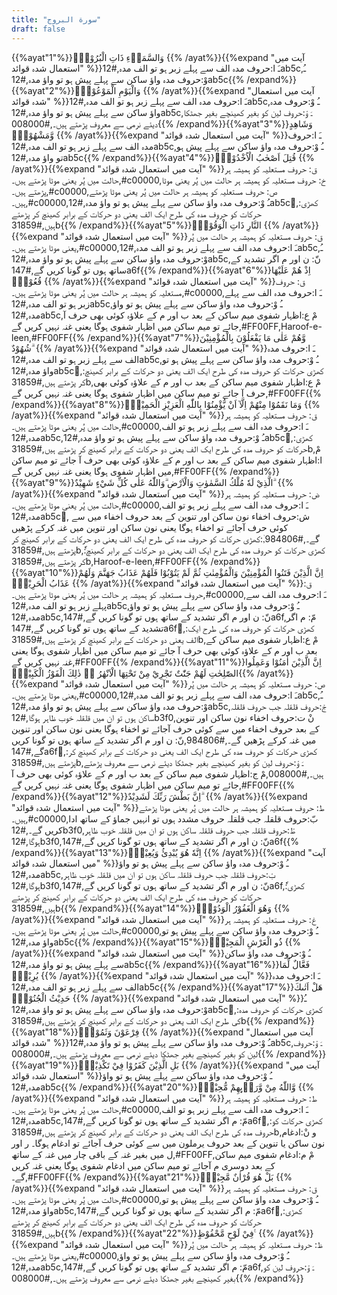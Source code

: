 ```yaml
---
title: "سورة البروج"
draft: false
---
```

 {{%ayat"1"%}}وَالسَّمَاۤءِ ذَاتِ الْبُرُوْجِۙ {{% /ayat%}}{{%expand "آیت میں استعمال شدہ قوائد" %}}ـَ ا:حروف مدہ الف سے پہلے زبر ہو تو الف مدہ,#12ab5c,ـُ وْ:حروف مدہ واؤ ساکن سے پہلے پیش ہو تو واؤ مدہ,#12ab5c{{% /expand%}}{{%ayat"2"%}}وَالْيَوْمِ الْمَوْعُوْدِۙ {{% /ayat%}}{{%expand "آیت میں استعمال شدہ قوائد" %}}ـَ ا:حروف مدہ الف سے پہلے زبر ہو تو الف مدہ,#12ab5c,ـُ وْ:حروف مدہ واؤ ساکن سے پہلے پیش ہو تو واؤ مدہ,#12ab5c,ـَ وْ:حروف لین کو بغیر کھینچے بغیر جھٹکا دیئے نرمی سے معروف پڑھتے ہیں۔,#008000{{% /expand%}}{{%ayat"3"%}}وَشَاهِدٍ وَّمَشْهُوْدٍۗ {{% /ayat%}}{{%expand "آیت میں استعمال شدہ قوائد" %}}ـَ ا:حروف مدہ الف سے پہلے زبر ہو تو الف مدہ,#12ab5c,ـُ وْ:حروف مدہ واؤ ساکن سے پہلے پیش ہو تو واؤ مدہ,#12ab5c{{% /expand%}}{{%ayat"4"%}}قُتِلَ اَصْحٰبُ الْاُخْدُوْدِۙ {{% /ayat%}}{{%expand "آیت میں استعمال شدہ قوائد" %}}ق: حروف مستعلیہ کو ہمیشہ ہر حالت میں پُر یعنی موٹا پڑھتے ہیں۔,#c00000,خ: حروف مستعلیہ کو ہمیشہ ہر حالت میں پُر یعنی موٹا پڑھتے ہیں۔,#c00000,ص: حروف مستعلیہ کو ہمیشہ ہر حالت میں پُر یعنی موٹا پڑھتے ہیں۔,#c00000,ـُ وْ:حروف مدہ واؤ ساکن سے پہلے پیش ہو تو واؤ مدہ,#12ab5c,ٰ:کھڑی حرکات کو حروف مدہ کی طرح ایک الف یعنی دو حرکات کے برابر کھینچ کر پڑھتے ہیں,#31859b{{% /expand%}}{{%ayat"5"%}}النَّارِ ذَاتِ الْوَقُوْدِۙ {{% /ayat%}}{{%expand "آیت میں استعمال شدہ قوائد" %}}ق: حروف مستعلیہ کو ہمیشہ ہر حالت میں پُر یعنی موٹا پڑھتے ہیں۔,#c00000,ـَ ا:حروف مدہ الف سے پہلے زبر ہو تو الف مدہ,#12ab5c,ـُ وْ:حروف مدہ واؤ ساکن سے پہلے پیش ہو تو واؤ مدہ,#12ab5c,نّ: ن اور م اگر تشدید کے ساتھ ہوں تو گونا کریں گے,#147a6f{{% /expand%}}{{%ayat"6"%}}اِذْ هُمْ عَلَيْهَا قُعُوْدٌۙ {{% /ayat%}}{{%expand "آیت میں استعمال شدہ قوائد" %}}ق: حروف مستعلیہ کو ہمیشہ ہر حالت میں پُر یعنی موٹا پڑھتے ہیں۔,#c00000,ـَ ا:حروف مدہ الف سے پہلے زبر ہو تو الف مدہ,#12ab5c,ـُ وْ:حروف مدہ واؤ ساکن سے پہلے پیش ہو تو واؤ مدہ,#12ab5c,مْ ع:اظہار شفوی میم ساکن کے بعد ب اور م کے علاؤہ کوئی بھی حرف آ جائے تو میم ساکن میں اظہار شفوی ہوگا یعنی غنہ نہیں کریں گے,#FF00FF,Haroof-e-leen,#FF00FF{{% /expand%}}{{%ayat"7"%}}وَّهُمْ عَلٰى مَا يَفْعَلُوْنَ بِالْمُؤْمِنِيْنَ شُهُوْدٌ  ۗ {{% /ayat%}}{{%expand "آیت میں استعمال شدہ قوائد" %}}ـَ ا:حروف مدہ الف سے پہلے زبر ہو تو الف مدہ,#12ab5c,ـُ وْ:حروف مدہ واؤ ساکن سے پہلے پیش ہو تو واؤ مدہ,#12ab5c,ٰ:کھڑی حرکات کو حروف مدہ کی طرح ایک الف یعنی دو حرکات کے برابر کھینچ کر پڑھتے ہیں,#31859b,مْ ع:اظہار شفوی میم ساکن کے بعد ب اور م کے علاؤہ کوئی بھی حرف آ جائے تو میم ساکن میں اظہار شفوی ہوگا یعنی غنہ نہیں کریں گے,#FF00FF{{% /expand%}}{{%ayat"8"%}}وَمَا نَقَمُوْا مِنْهُمْ اِلَّآ اَنْ يُّؤْمِنُوْا بِاللّٰهِ الْعَزِيْزِ الْحَمِيْدِۙ {{% /ayat%}}{{%expand "آیت میں استعمال شدہ قوائد" %}}ق: حروف مستعلیہ کو ہمیشہ ہر حالت میں پُر یعنی موٹا پڑھتے ہیں۔,#c00000,ـَ ا:حروف مدہ الف سے پہلے زبر ہو تو الف مدہ,#12ab5c,ـُ وْ:حروف مدہ واؤ ساکن سے پہلے پیش ہو تو واؤ مدہ,#12ab5c,ٰ:کھڑی حرکات کو حروف مدہ کی طرح ایک الف یعنی دو حرکات کے برابر کھینچ کر پڑھتے ہیں,#31859b,مْ ا:اظہار شفوی میم ساکن کے بعد ب اور م کے علاؤہ کوئی بھی حرف آ جائے تو میم ساکن میں اظہار شفوی ہوگا یعنی غنہ نہیں کریں گے,#FF00FF{{% /expand%}}{{%ayat"9"%}}الَّذِيْ لَهٗ مُلْكُ السَّمٰوٰتِ وَالْاَرْضِ ۗوَاللّٰهُ عَلٰى كُلِّ شَيْءٍ شَهِيْدٌ  ۗ {{% /ayat%}}{{%expand "آیت میں استعمال شدہ قوائد" %}}ض: حروف مستعلیہ کو ہمیشہ ہر حالت میں پُر یعنی موٹا پڑھتے ہیں۔,#c00000,ـَ ا:حروف مدہ الف سے پہلے زبر ہو تو الف مدہ,#12ab5c,ٍ ش:حروف اخفاء نون ساکن اور تنوین کے بعد حروف اخفاء میں سے کوئی حرف آجائے تو اخفاء ہوگا یعنی نون ساکن اور تنوین میں غنہ کرکے پڑھیں گے۔,#984806,ٰ:کھڑی حرکات کو حروف مدہ کی طرح ایک الف یعنی دو حرکات کے برابر کھینچ کر پڑھتے ہیں,#31859b,ٗ:کھڑی حرکات کو حروف مدہ کی طرح ایک الف یعنی دو حرکات کے برابر کھینچ کر پڑھتے ہیں,#31859b,Haroof-e-leen,#FF00FF{{% /expand%}}{{%ayat"10"%}}اِنَّ الَّذِيْنَ فَتَنُوا الْمُؤْمِنِيْنَ وَالْمُؤْمِنٰتِ ثُمَّ لَمْ يَتُوْبُوْا فَلَهُمْ عَذَابُ جَهَنَّمَ وَلَهُمْ عَذَابُ الْحَرِيْقِۗ {{% /ayat%}}{{%expand "آیت میں استعمال شدہ قوائد" %}}ق: حروف مستعلیہ کو ہمیشہ ہر حالت میں پُر یعنی موٹا پڑھتے ہیں۔,#c00000,ـَ ا:حروف مدہ الف سے پہلے زبر ہو تو الف مدہ,#12ab5c,ـُ وْ:حروف مدہ واؤ ساکن سے پہلے پیش ہو تو واؤ مدہ,#12ab5c,نّ: ن اور م اگر تشدید کے ساتھ ہوں تو گونا کریں گے,#147a6f,مّ: م اگر تشدید کے ساتھ ہوں تو گونا کریں گے,#147a6f,ٰ:کھڑی حرکات کو حروف مدہ کی طرح ایک الف یعنی دو حرکات کے برابر کھینچ کر پڑھتے ہیں,#31859b,مْ ع:اظہار شفوی میم ساکن کے بعد ب اور م کے علاؤہ کوئی بھی حرف آ جائے تو میم ساکن میں اظہار شفوی ہوگا یعنی غنہ نہیں کریں گے,#FF00FF{{% /expand%}}{{%ayat"11"%}}اِنَّ الَّذِيْنَ اٰمَنُوْا وَعَمِلُوا الصّٰلِحٰتِ لَهُمْ جَنّٰتٌ تَجْرِيْ مِنْ تَحْتِهَا الْاَنْهٰرُ ەۗ ذٰلِكَ الْفَوْزُ الْكَبِيْرُۗ{{% /ayat%}}{{%expand "آیت میں استعمال شدہ قوائد" %}}ص: حروف مستعلیہ کو ہمیشہ ہر حالت میں پُر یعنی موٹا پڑھتے ہیں۔,#c00000,ـَ ا:حروف مدہ الف سے پہلے زبر ہو تو الف مدہ,#12ab5c,ـُ وْ:حروف مدہ واؤ ساکن سے پہلے پیش ہو تو واؤ مدہ,#12ab5c,جْ:حروف قلقلہ جب حروف قلقلہ ساکن ہوں تو ان میں قلقلہ خوب ظاہر ہوگا,#12b3f0,نْ ت:حروف اخفاء نون ساکن اور تنوین کے بعد حروف اخفاء میں سے کوئی حرف آجائے تو اخفاء ہوگا یعنی نون ساکن اور تنوین میں غنہ کرکے پڑھیں گے۔,#984806,نّ: ن اور م اگر تشدید کے ساتھ ہوں تو گونا کریں گے,#147a6f,ٰ:کھڑی حرکات کو حروف مدہ کی طرح ایک الف یعنی دو حرکات کے برابر کھینچ کر پڑھتے ہیں,#31859b,ـَ وْ:حروف لین کو بغیر کھینچے بغیر جھٹکا دیئے نرمی سے معروف پڑھتے ہیں۔,#008000,مْ ج:اظہار شفوی میم ساکن کے بعد ب اور م کے علاؤہ کوئی بھی حرف آ جائے تو میم ساکن میں اظہار شفوی ہوگا یعنی غنہ نہیں کریں گے,#FF00FF{{% /expand%}}{{%ayat"12"%}}اِنَّ بَطْشَ رَبِّكَ لَشَدِيْدٌ ۗ {{% /ayat%}}{{%expand "آیت میں استعمال شدہ قوائد" %}}ط: حروف مستعلیہ کو ہمیشہ ہر حالت میں پُر یعنی موٹا پڑھتے ہیں۔,#c00000,بّ:حروف قلقلہ جب قلقلہ حروف مشدد ہوں تو انہیں جماؤ کے ساتھ ادا کریں گے۔,#12b3f0,طْ:حروف قلقلہ جب حروف قلقلہ ساکن ہوں تو ان میں قلقلہ خوب ظاہر ہوگا,#12b3f0,نّ: ن اور م اگر تشدید کے ساتھ ہوں تو گونا کریں گے,#147a6f{{% /expand%}}{{%ayat"13"%}}اِنَّهٗ هُوَ يُبْدِئُ وَيُعِيْدُۚ {{% /ayat%}}{{%expand "آیت میں استعمال شدہ قوائد" %}}ـُ وْ:حروف مدہ واؤ ساکن سے پہلے پیش ہو تو واؤ مدہ,#12ab5c,بْ:حروف قلقلہ جب حروف قلقلہ ساکن ہوں تو ان میں قلقلہ خوب ظاہر ہوگا,#12b3f0,نّ: ن اور م اگر تشدید کے ساتھ ہوں تو گونا کریں گے,#147a6f,ٗ:کھڑی حرکات کو حروف مدہ کی طرح ایک الف یعنی دو حرکات کے برابر کھینچ کر پڑھتے ہیں,#31859b{{% /expand%}}{{%ayat"14"%}}وَهُوَ الْغَفُوْرُ الْوَدُوْدُۙ {{% /ayat%}}{{%expand "آیت میں استعمال شدہ قوائد" %}}غ: حروف مستعلیہ کو ہمیشہ ہر حالت میں پُر یعنی موٹا پڑھتے ہیں۔,#c00000,ـُ وْ:حروف مدہ واؤ ساکن سے پہلے پیش ہو تو واؤ مدہ,#12ab5c{{% /expand%}}{{%ayat"15"%}}ذُو الْعَرْشِ الْمَجِيْدُۙ {{% /ayat%}}{{%expand "آیت میں استعمال شدہ قوائد" %}}ـُ وْ:حروف مدہ واؤ ساکن سے پہلے پیش ہو تو واؤ مدہ,#12ab5c{{% /expand%}}{{%ayat"16"%}}فَعَّالٌ لِّمَا يُرِيْدُۗ {{% /ayat%}}{{%expand "آیت میں استعمال شدہ قوائد" %}}ـَ ا:حروف مدہ الف سے پہلے زبر ہو تو الف مدہ,#12ab5c{{% /expand%}}{{%ayat"17"%}}هَلْ اَتٰىكَ حَدِيْثُ الْجُنُوْدِۙ {{% /ayat%}}{{%expand "آیت میں استعمال شدہ قوائد" %}}ـُ وْ:حروف مدہ واؤ ساکن سے پہلے پیش ہو تو واؤ مدہ,#12ab5c,ٰ:کھڑی حرکات کو حروف مدہ کی طرح ایک الف یعنی دو حرکات کے برابر کھینچ کر پڑھتے ہیں,#31859b{{% /expand%}}{{%ayat"18"%}}فِرْعَوْنَ وَثَمُوْدَۗ {{% /ayat%}}{{%expand "آیت میں استعمال شدہ قوائد" %}}ـُ وْ:حروف مدہ واؤ ساکن سے پہلے پیش ہو تو واؤ مدہ,#12ab5c,ـَ وْ:حروف لین کو بغیر کھینچے بغیر جھٹکا دیئے نرمی سے معروف پڑھتے ہیں۔,#008000{{% /expand%}}{{%ayat"19"%}}بَلِ الَّذِيْنَ كَفَرُوْا فِيْ تَكْذِيْبٍۙ {{% /ayat%}}{{%expand "آیت میں استعمال شدہ قوائد" %}}ـُ وْ:حروف مدہ واؤ ساکن سے پہلے پیش ہو تو واؤ مدہ,#12ab5c{{% /expand%}}{{%ayat"20"%}}وَّاللّٰهُ مِنْ وَّرَاۤىِٕهِمْ مُّحِيْطٌۚ {{% /ayat%}}{{%expand "آیت میں استعمال شدہ قوائد" %}}ط: حروف مستعلیہ کو ہمیشہ ہر حالت میں پُر یعنی موٹا پڑھتے ہیں۔,#c00000,ـَ ا:حروف مدہ الف سے پہلے زبر ہو تو الف مدہ,#12ab5c,مّ: م اگر تشدید کے ساتھ ہوں تو گونا کریں گے,#147a6f,ٰ:کھڑی حرکات کو حروف مدہ کی طرح ایک الف یعنی دو حرکات کے برابر کھینچ کر پڑھتے ہیں,#31859b,و نْ:ادغام نون ساکن یا تنوین کے بعد حروف یرملون میں سے کوئی حرف آجائے تو ادغام ہوگا۔ ر اور ل میں بغیر غنہ کے باقی چار میں غنہ کے ساتھ,#FF00FF,مْ م:ادغام شفوی میم ساکن کے بعد دوسری م آجائے تو میم ساکن میں ادغام شفوی ہوگا یعنی غنہ کریں گے۔,#FF00FF{{% /expand%}}{{%ayat"21"%}}بَلْ هُوَ قُرْاٰنٌ مَّجِيْدٌۙ {{% /ayat%}}{{%expand "آیت میں استعمال شدہ قوائد" %}}ق: حروف مستعلیہ کو ہمیشہ ہر حالت میں پُر یعنی موٹا پڑھتے ہیں۔,#c00000,ـُ وْ:حروف مدہ واؤ ساکن سے پہلے پیش ہو تو واؤ مدہ,#12ab5c,مّ: م اگر تشدید کے ساتھ ہوں تو گونا کریں گے,#147a6f,ٰ:کھڑی حرکات کو حروف مدہ کی طرح ایک الف یعنی دو حرکات کے برابر کھینچ کر پڑھتے ہیں,#31859b{{% /expand%}}{{%ayat"22"%}}فِيْ لَوْحٍ مَّحْفُوْظٍ ࣖ {{% /ayat%}}{{%expand "آیت میں استعمال شدہ قوائد" %}}ظ: حروف مستعلیہ کو ہمیشہ ہر حالت میں پُر یعنی موٹا پڑھتے ہیں۔,#c00000,ـُ وْ:حروف مدہ واؤ ساکن سے پہلے پیش ہو تو واؤ مدہ,#12ab5c,مّ: م اگر تشدید کے ساتھ ہوں تو گونا کریں گے,#147a6f,ـَ وْ:حروف لین کو بغیر کھینچے بغیر جھٹکا دیئے نرمی سے معروف پڑھتے ہیں۔,#008000{{% /expand%}}
